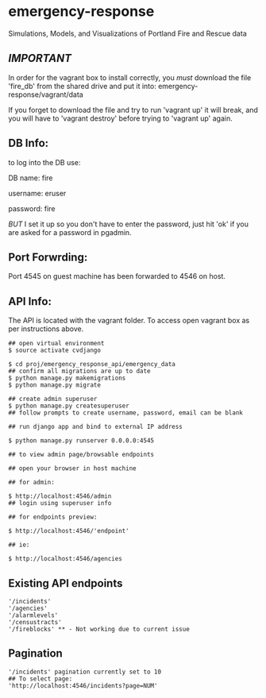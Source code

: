 # emergency-response
Simulations, Models, and Visualizations of Portland Fire and Rescue data

## _IMPORTANT_
In order for the vagrant box to install correctly, you _must_ download the file 'fire_db' from the shared
drive and put it into:
emergency-response/vagrant/data

If you forget to download the file and try to run 'vagrant up' it will break, and you will have to
'vagrant destroy' before trying to 'vagrant up' again.

## DB Info:
to log into the DB use:

DB name: fire

username: eruser

password: fire


_BUT_ I set it up so you don't have to enter the password, just hit 'ok' if you are asked for a
password in pgadmin.

## Port Forwrding:

Port 4545 on guest machine has been forwarded to 4546 on host.

## API Info:

The API is located with the vagrant folder. To access open vagrant box as per instructions above.

    ## open virtual environment
    $ source activate cvdjango

    $ cd proj/emergency_response_api/emergency_data
    ## confirm all migrations are up to date
    $ python manage.py makemigrations
    $ python manage.py migrate

    ## create admin superuser
    $ python manage.py createsuperuser
    ## follow prompts to create username, password, email can be blank

    ## run django app and bind to external IP address

    $ python manage.py runserver 0.0.0.0:4545

    ## to view admin page/browsable endpoints

    ## open your browser in host machine

    ## for admin:

    $ http://localhost:4546/admin
    ## login using superuser info

    ## for endpoints preview:

    $ http://localhost:4546/'endpoint'

    ## ie:

    $ http://localhost:4546/agencies

## Existing API endpoints

    '/incidents'
    '/agencies'
    '/alarmlevels'
    '/censustracts'
    '/fireblocks' ** - Not working due to current issue

## Pagination

    '/incidents' pagination currently set to 10
    ## To select page:
    'http://localhost:4546/incidents?page=NUM'
